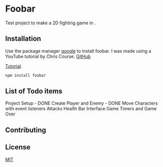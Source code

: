 # Foobar

Test project to make a 2D fighting game in .

## Installation

Use the package manager [google](ww.google) to install foobar. I was made using a YouTube tutorial by Chris Course. [GitHub](https://github.com/chriscourses) 

[Tutorial](https://www.youtube.com/watch?v=vyqbNFMDRGQ&ab_channel=ChrisCourses).

```bash
npm install foobar
```

## List of Todo items
Project Setup - DONE
Create Player and Enemy - DONE
Move Characters with event listeners
Attacks
Health Bar Interface
Game Timers and Game Over


## Contributing


## License

[MIT](https://choosealicense.com/licenses/mit/)